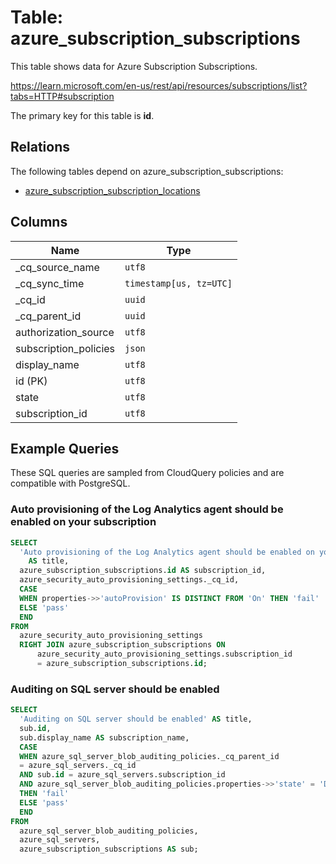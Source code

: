 # Table: azure_subscription_subscriptions

This table shows data for Azure Subscription Subscriptions.

https://learn.microsoft.com/en-us/rest/api/resources/subscriptions/list?tabs=HTTP#subscription

The primary key for this table is **id**.

## Relations

The following tables depend on azure_subscription_subscriptions:
  - [azure_subscription_subscription_locations](azure_subscription_subscription_locations)

## Columns

| Name          | Type          |
| ------------- | ------------- |
|_cq_source_name|`utf8`|
|_cq_sync_time|`timestamp[us, tz=UTC]`|
|_cq_id|`uuid`|
|_cq_parent_id|`uuid`|
|authorization_source|`utf8`|
|subscription_policies|`json`|
|display_name|`utf8`|
|id (PK)|`utf8`|
|state|`utf8`|
|subscription_id|`utf8`|

## Example Queries

These SQL queries are sampled from CloudQuery policies and are compatible with PostgreSQL.

### Auto provisioning of the Log Analytics agent should be enabled on your subscription

```sql
SELECT
  'Auto provisioning of the Log Analytics agent should be enabled on your subscription'
    AS title,
  azure_subscription_subscriptions.id AS subscription_id,
  azure_security_auto_provisioning_settings._cq_id,
  CASE
  WHEN properties->>'autoProvision' IS DISTINCT FROM 'On' THEN 'fail'
  ELSE 'pass'
  END
FROM
  azure_security_auto_provisioning_settings
  RIGHT JOIN azure_subscription_subscriptions ON
      azure_security_auto_provisioning_settings.subscription_id
      = azure_subscription_subscriptions.id;
```

### Auditing on SQL server should be enabled

```sql
SELECT
  'Auditing on SQL server should be enabled' AS title,
  sub.id,
  sub.display_name AS subscription_name,
  CASE
  WHEN azure_sql_server_blob_auditing_policies._cq_parent_id
  = azure_sql_servers._cq_id
  AND sub.id = azure_sql_servers.subscription_id
  AND azure_sql_server_blob_auditing_policies.properties->>'state' = 'Disabled'
  THEN 'fail'
  ELSE 'pass'
  END
FROM
  azure_sql_server_blob_auditing_policies,
  azure_sql_servers,
  azure_subscription_subscriptions AS sub;
```


